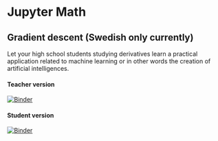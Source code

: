 # Jupyter Math

## Gradient descent (Swedish only currently)
Let your high school students studying derivatives learn a practical application related to machine learning or in other words the creation of artificial intelligences.

#### Teacher version

[![Binder](https://mybinder.org/badge.svg)](https://mybinder.org/v2/gh/consideratio/jupyter-se-math-teacher/master?urlpath=lab/tree/jupyter-se-math-teacher/source%2Fgradient-descent%2Fgradient-descent.ipynb)

#### Student version

[![Binder](https://mybinder.org/badge.svg)](https://mybinder.org/v2/gh/consideratio/jupyter-se-math-teacher/master?urlpath=lab/tree/jupyter-se-math-teacher/release%2Fgradient-descent%2Fgradient-descent.ipynb)
